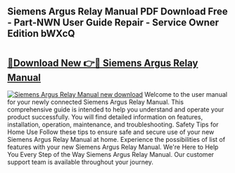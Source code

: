 ## Siemens Argus Relay Manual PDF Download Free - Part-NWN User Guide Repair - Service Owner Edition bWXcQ

# <h2><a href="http://cf16588.oget.top/?id=Siemens+Argus+Relay+Manual">🔗Download New 👉🔴 Siemens Argus Relay Manual</a></h2>

[![Siemens Argus Relay Manual new download](https://i.imgur.com/5g1atiW.png)](http://cf16588.oget.top/?id=Siemens+Argus+Relay+Manual)
Welcome to the user manual for your newly connected Siemens Argus Relay Manual. This comprehensive guide is intended to help you understand and operate your product successfully. You will find detailed information on features, installation, operation, maintenance, and troubleshooting. Safety Tips for Home Use Follow these tips to ensure safe and secure use of your new Siemens Argus Relay Manual at home. Experience the possibilities of list of features with your new Siemens Argus Relay Manual. We're Here to Help You Every Step of the Way Siemens Argus Relay Manual. Our customer support team is available throughout your journey.
